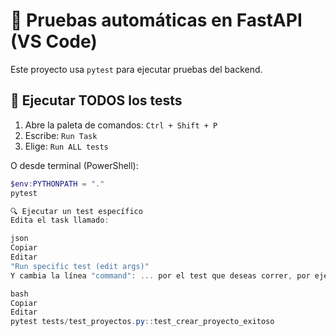 



# 🧪 Pruebas automáticas en FastAPI (VS Code)

Este proyecto usa `pytest` para ejecutar pruebas del backend.

## 🔧 Ejecutar TODOS los tests

1. Abre la paleta de comandos: `Ctrl + Shift + P`
2. Escribe: `Run Task`
3. Elige: `Run ALL tests`

O desde terminal (PowerShell):

```powershell
$env:PYTHONPATH = "."
pytest

🔍 Ejecutar un test específico
Edita el task llamado:

json
Copiar
Editar
"Run specific test (edit args)"
Y cambia la línea "command": ... por el test que deseas correr, por ejemplo:

bash
Copiar
Editar
pytest tests/test_proyectos.py::test_crear_proyecto_exitoso